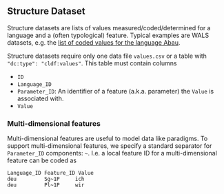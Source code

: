 ## Structure Dataset

Structure datasets are lists of values measured/coded/determined for a language and a (often typological) feature.
Typical examples are WALS datasets, e.g. the [list of coded values for the language Abau](http://wals.info/languoid/lect/wals_code_aba).

Structure datasets require only one data file `values.csv` or a table with
`"dc:type": "cldf:values"`. This table must contain columns
- `ID`
- `Language_ID`
- `Parameter_ID`: An identifier of a feature (a.k.a. parameter) the `Value` is associated with.
- `Value`


### Multi-dimensional features

Multi-dimensional features are useful to model data like paradigms. 
To support multi-dimensional features, we specify a standard separator for 
`Parameter_ID` components: `~`. 
I.e. a local feature ID for a multi-dimensional feature can be coded as
```
Language_ID Feature_ID Value
deu         Sg~1P     ich
deu         Pl~1P     wir
